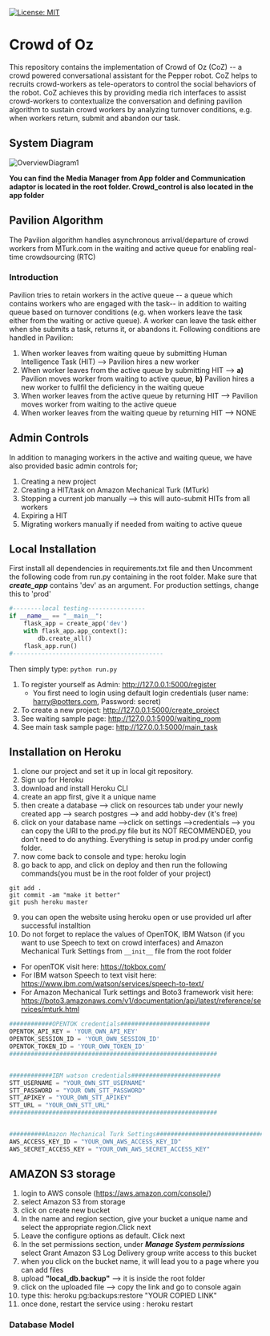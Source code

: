 [![License: MIT](https://img.shields.io/badge/License-MIT-yellow.svg)](https://opensource.org/licenses/MIT)

# Crowd of Oz
This repository contains the implementation of Crowd of Oz (CoZ) -- a crowd powered conversational assistant for the Pepper robot. CoZ helps to recruits crowd-workers as tele-operators to control the social behaviors of the robot. CoZ achieves this by providing media rich interfaces to assist crowd-workers to contextualize the conversation and defining pavilion algorithm to sustain crowd workers by analyzing turnover conditions, e.g. when workers return, submit and abandon our task.
## System Diagram

![OverviewDiagram1](https://user-images.githubusercontent.com/7135544/61186487-40781f80-a666-11e9-9394-685daccaaae9.jpg)

**You can find the Media Manager from App folder and Communication adaptor is located in the root folder. Crowd_control is also located in the app folder**

## Pavilion Algorithm
The Pavilion algorithm handles asynchronous arrival/departure of crowd workers from MTurk.com in the waiting and active queue for enabling real-time crowdsourcing (RTC)
### Introduction
Pavilion tries to retain workers in the active queue -- a queue which contains workers who are engaged with the task-- in addition to waiting queue based on turnover conditions (e.g. when workers leave the task either from the waiting or active queue). A worker can leave the task either when she submits a task, returns it, or abandons it.
Following conditions are handled in Pavilion:
1) When worker leaves from waiting queue by submitting Human Intelligence Task (HIT) --> Pavilion hires a new worker
2) When worker leaves from the active queue by submitting HIT --> **a)** Pavilion moves worker from waiting to active queue, **b)** Pavilion hires a new worker to fullfil the deficiency in the waiting queue
3) When worker leaves from the active queue by returning HIT --> Pavilion moves worker from waiting to the active queue
4) When worker leaves from the waiting queue by returning HIT --> NONE

## Admin Controls
In addition to managing workers in the active and waiting queue, we have also provided basic admin controls for;
1. Creating a new project
2. Creating a HIT/task on Amazon Mechanical Turk (MTurk)
3. Stopping a current job manually --> this will auto-submit HITs from all workers
4. Expiring a HIT 
5. Migrating workers manually if needed from waiting to active queue
## Local Installation
First install all dependencies in requirements.txt file and then Uncomment the following code from run.py containing in the root folder. Make sure that ***create_app*** contains 'dev' as an argument. For production settings, change this to 'prod'
```python
#--------local testing----------------
if __name__ == "__main__":
    flask_app = create_app('dev')
    with flask_app.app_context():
        db.create_all()
    flask_app.run()
#------------------------------------------
```
Then simply type: ```python run.py ```

1. To register yourself as Admin: http://127.0.0.1:5000/register
   * You first need to login using default login credentials (user name: harry@potters.com, Password: secret)
2. To create a new project: http://127.0.0.1:5000/create_project
3. See waiting sample page: http://127.0.0.1:5000/waiting_room
4. See main task sample page: http://127.0.0.1:5000/main_task

## Installation on Heroku
1. clone our project and set it up in local git repository.
2. Sign up for Heroku
3. download and install Heroku CLI
4. create an app first, give it a unique name
5. then create a database --> click on resources tab under your newly created app --> search postgres --> and add hobby-dev (it's free)
6. click on your database name -->click on settings -->credentials --> you can copy the URI to the prod.py file but its NOT RECOMMENDED, you don't need to do anything. Everything is setup in prod.py under config folder.
7. now come back to console and type: heroku login
8. go back to app, and click on deploy and then run the following commands(you must be in the root folder of your project)
```
git add .
git commit -am "make it better"
git push heroku master
```
9. you can open the website using heroku open or use provided url after successful installtion
10. Do not forget to replace the values of OpenTOK, IBM Watson (if you want to use Speech to text on crowd interfaces) and Amazon Mechanical Turk Settings from ```__init__``` file from the root folder
  * For openTOK visit here: https://tokbox.com/
  * For IBM watson Speech to text visit here: https://www.ibm.com/watson/services/speech-to-text/
  * For Amazon Mechanical Turk settings and Boto3 framework visit here: https://boto3.amazonaws.com/v1/documentation/api/latest/reference/services/mturk.html

```python
############OPENTOK credentials#########################
OPENTOK_API_KEY = 'YOUR_OWN_API_KEY'
OPENTOK_SESSION_ID = 'YOUR_OWN_SESSION_ID'
OPENTOK_TOKEN_ID = 'YOUR_OWN_TOKEN_ID'
##########################################################


############IBM watson credentials#########################
STT_USERNAME = "YOUR_OWN_STT_USERNAME"
STT_PASSWORD = "YOUR OWN_STT_PASSWORD"
STT_APIKEY = "YOUR_OWN_STT_APIKEY"
STT_URL = "YOUR_OWN_STT_URL"
##########################################################


##########Amazon Mechanical Turk Settings################################
AWS_ACCESS_KEY_ID = "YOUR_OWN_AWS_ACCESS_KEY_ID"
AWS_SECRET_ACCESS_KEY = "YOUR_OWN_AWS_SECRET_ACCESS_KEY"

```
## AMAZON S3 storage
1. login to AWS console (https://aws.amazon.com/console/)
2. select Amazon S3 from storage
3. click on create new bucket
4. In the name and region section, give your bucket a unique name and select the appropriate region.Click next
5. Leave the configure options as default. Click next
6. In the set permissions section, under ***Manage System permissions*** select Grant Amazon S3 Log Delivery group write access to this bucket
7. when you click on the bucket name, it will lead you to a page where you can add files
8. upload **"local_db.backup"** --> it is inside the root folder
9. click on the uploaded file --> copy the link and go to console again
10. type this: heroku pg:backups:restore "YOUR COPIED LINK"
11. once done, restart the service using : heroku restart

### Database Model

